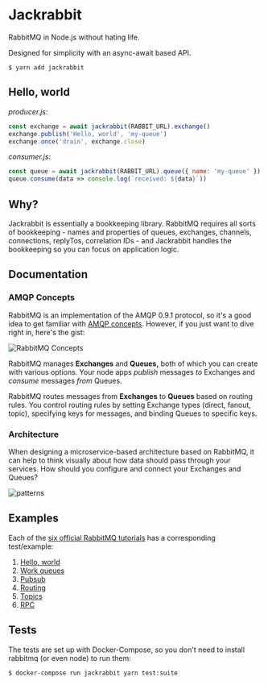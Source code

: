 # Jackrabbit

RabbitMQ in Node.js without hating life.

Designed for simplicity with an async-await based API.

```
$ yarn add jackrabbit
```

## Hello, world

*producer.js:*

```js
const exchange = await jackrabbit(RABBIT_URL).exchange()
exchange.publish('Hello, world', 'my-queue')
exchange.once('drain', exchange.close)
```

*consumer.js:*

```js
const queue = await jackrabbit(RABBIT_URL).queue({ name: 'my-queue' })
queue.consume(data => console.log(`received: ${data}`))
```

## Why?

Jackrabbit is essentially a bookkeeping library.
RabbitMQ requires all sorts of bookkeeping - names and properties
of queues, exchanges, channels, connections, replyTos, correlation IDs -
and Jackrabbit handles the bookkeeping so you can focus on application logic.

## Documentation

### AMQP Concepts

RabbitMQ is an implementation of the AMQP 0.9.1 protocol,
so it's a good idea to get familiar with
[AMQP concepts](http://www.rabbitmq.com/tutorials/amqp-concepts.html).
However, if you just want to dive right in, here's the gist:

![RabbitMQ Concepts](https://cloud.githubusercontent.com/assets/364501/24713529/f614f4d2-19f3-11e7-9551-c05017e07261.png)

RabbitMQ manages **Exchanges** and **Queues,**
both of which you can create with various options.
Your node apps *publish* messages *to* Exchanges
and *consume* messages *from* Queues.

RabbitMQ routes messages from **Exchanges** to **Queues** based on routing rules.
You control routing rules by setting Exchange types (direct, fanout, topic),
specifying keys for messages, and binding Queues to specific keys.

### Architecture

When designing a microservice-based architecture based on RabbitMQ,
it can help to think visually about how data should pass through your services.
How should you configure and connect your Exchanges and Queues?

![patterns](https://cloud.githubusercontent.com/assets/364501/24723674/6c97a902-1a16-11e7-987f-5165d58f9bc4.png)

## Examples

Each of the [six official RabbitMQ tutorials](https://www.rabbitmq.com/getstarted.html)
has a corresponding test/example:

1. [Hello, world](test/hello.test.js)
2. [Work queues](test/work.test.js)
3. [Pubsub](test/pubsub.test.js)
4. [Routing](test/routing.test.js)
5. [Topics](test/topics.test.js)
6. [RPC](test/rpc.test.js)

## Tests

The tests are set up with Docker-Compose,
so you don't need to install rabbitmq (or even node) to run them:

```
$ docker-compose run jackrabbit yarn test:suite
```
